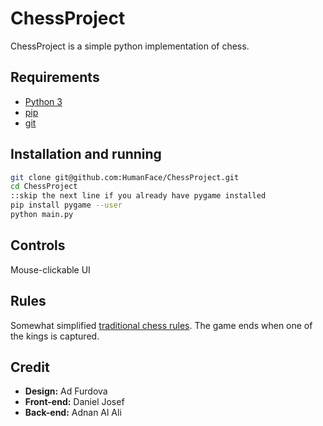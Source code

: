 # ChessProject

ChessProject is a simple python implementation of chess.

## Requirements

- [Python 3](https://www.python.org/downloads/)
- [pip](https://pypi.org/project/pip/)
- [git](https://git-scm.com/downloads)

## Installation and running

```bash
git clone git@github.com:HumanFace/ChessProject.git
cd ChessProject
::skip the next line if you already have pygame installed
pip install pygame --user
python main.py
```

## Controls

Mouse-clickable UI

## Rules

Somewhat simplified [traditional chess rules](https://en.wikipedia.org/wiki/Rules_of_chess). The game ends when one of the kings is captured.

## Credit

- __Design:__ Ad Furdova
- __Front-end:__ Daniel Josef
- __Back-end:__ Adnan Al Ali
